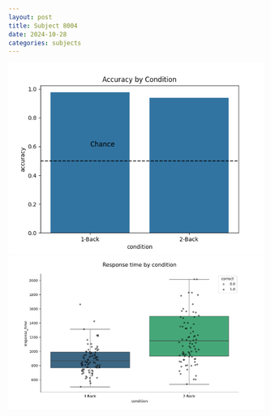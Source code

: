 ```yaml
---
layout: post
title: Subject 8004
date: 2024-10-28
categories: subjects
---
```


![](data/8004/run-5/8004_ATS_acc.png)
![](data/8004/run-5/8004_ATS_rt.png)
